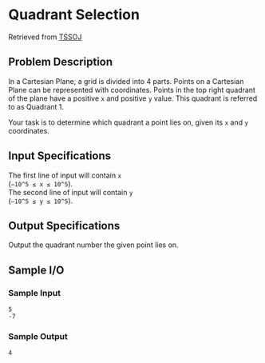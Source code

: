 # Quadrant Selection
Retrieved from [TSSOJ](https://tssoj.ca/)

## Problem Description
In a Cartesian Plane, a grid is divided into 4 parts. Points on a Cartesian Plane can be represented with coordinates. Points in the top right quadrant of the plane have a positive `x` and positive `y` value. This quadrant is referred to as Quadrant 1. 

Your task is to determine which quadrant a point lies on, given its `x` and `y` coordinates.

## Input Specifications
The first line of input will contain `x`  
(`−10^5 ≤ x ≤ 10^5`).  
The second line of input will contain `y`  
(`−10^5 ≤ y ≤ 10^5`).

## Output Specifications
Output the quadrant number the given point lies on.

## Sample I/O

### Sample Input
`5`  
`-7`

### Sample Output
`4`